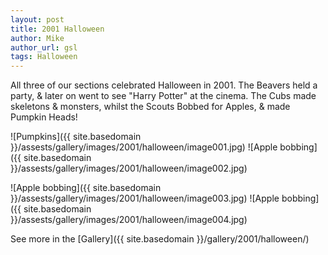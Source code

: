 ```yaml
---
layout: post
title: 2001 Halloween
author: Mike
author_url: gsl
tags: Halloween
---
```


All three of our sections celebrated Halloween in 2001.
The Beavers held a party, & later on went to see "Harry Potter" at the cinema.
The Cubs made skeletons & monsters, whilst the Scouts Bobbed for Apples, & made Pumpkin Heads!

![Pumpkins]({{ site.basedomain }}/assests/gallery/images/2001/halloween/image001.jpg)
![Apple bobbing]({{ site.basedomain }}/assests/gallery/images/2001/halloween/image002.jpg)

![Apple bobbing]({{ site.basedomain }}/assests/gallery/images/2001/halloween/image003.jpg)
![Apple bobbing]({{ site.basedomain }}/assests/gallery/images/2001/halloween/image004.jpg)

See more in the [Gallery]({{ site.basedomain }}/gallery/2001/halloween/)
